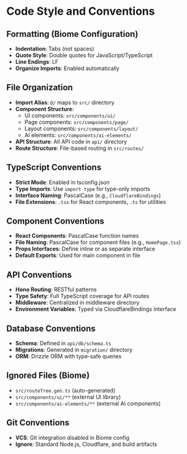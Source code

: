 # Code Style and Conventions

## Formatting (Biome Configuration)
- **Indentation**: Tabs (not spaces)
- **Quote Style**: Double quotes for JavaScript/TypeScript
- **Line Endings**: LF
- **Organize Imports**: Enabled automatically

## File Organization
- **Import Alias**: `@/` maps to `src/` directory
- **Component Structure**: 
  - UI components: `src/components/ui/`
  - Page components: `src/components/page/`
  - Layout components: `src/components/layout/`
  - AI elements: `src/components/ai-elements/`
- **API Structure**: All API code in `api/` directory
- **Route Structure**: File-based routing in `src/routes/`

## TypeScript Conventions
- **Strict Mode**: Enabled in tsconfig.json
- **Type Imports**: Use `import type` for type-only imports
- **Interface Naming**: PascalCase (e.g., `CloudflareBindings`)
- **File Extensions**: `.tsx` for React components, `.ts` for utilities

## Component Conventions
- **React Components**: PascalCase function names
- **File Naming**: PascalCase for component files (e.g., `HomePage.tsx`)
- **Props Interfaces**: Define inline or as separate interface
- **Default Exports**: Used for main component in file

## API Conventions
- **Hono Routing**: RESTful patterns
- **Type Safety**: Full TypeScript coverage for API routes
- **Middleware**: Centralized in middleware directory
- **Environment Variables**: Typed via CloudflareBindings interface

## Database Conventions
- **Schema**: Defined in `api/db/schema.ts`
- **Migrations**: Generated in `migration/` directory
- **ORM**: Drizzle ORM with type-safe queries

## Ignored Files (Biome)
- `src/routeTree.gen.ts` (auto-generated)
- `src/components/ui/**` (external UI library)
- `src/components/ai-elements/**` (external AI components)

## Git Conventions
- **VCS**: Git integration disabled in Biome config
- **Ignore**: Standard Node.js, Cloudflare, and build artifacts